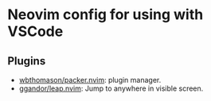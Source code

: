 # Neovim config for using with VSCode

## Plugins

- [wbthomason/packer.nvim](https://github.com/wbthomason/packer.nvim): plugin manager.
- [ggandor/leap.nvim](https://github.com/ggandor/leap.nvim): Jump to anywhere in visible screen.

